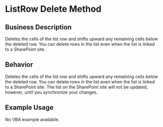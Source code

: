 # ListRow Delete Method

## Business Description
Deletes the cells of the list row and shifts upward any remaining cells below the deleted row. You can delete rows in the list even when the list is linked to a SharePoint site.

## Behavior
Deletes the cells of the list row and shifts upward any remaining cells below the deleted row. You can delete rows in the list even when the list is linked to a SharePoint site. The list on the SharePoint site will not be updated, however, until you synchronize your changes.

## Example Usage
No VBA example available.